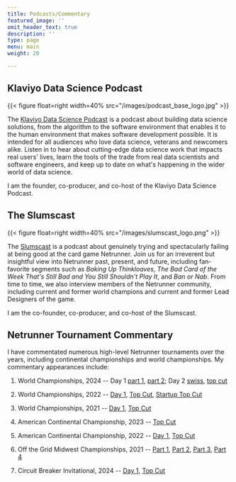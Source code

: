 ```yaml
---
title: Podcasts/Commentary
featured_image: ''
omit_header_text: true
description: ''
type: page
menu: main
weight: 20

---
```


## Klaviyo Data Science Podcast

{{< figure float=right width=40% src="/images/podcast_base_logo.jpg" >}}

The [Klaviyo Data Science Podcast](https://podcasters.spotify.com/pod/show/klaviyo-data-science) is a podcast about building data science solutions, from the algorithm to the software environment that enables it to the human environment that makes software development possible. It is intended for all audiences who love data science, veterans and newcomers alike. Listen in to hear about cutting-edge data science work that impacts real users' lives, learn the tools of the trade from real data scientists and software engineers, and keep up to date on what's happening in the wider world of data science. 

I am the founder, co-producer, and co-host of the Klaviyo Data Science Podcast. 

## The Slumscast

{{< figure float=right width=40% src="/images/slumscast_logo.png" >}}

The [Slumscast](https://podcasters.spotify.com/pod/show/slumscast) is a podcast about genuinely trying and spectacularly failing at being good at the card game Netrunner. Join us for an irreverent but insightful view into Netrunner past, present, and future, including fan-favorite segments such as *Baking Up Thinkloaves*, *The Bad Card of the Week That's Still Bad and You Still Shouldn't Play It*, and *Ban or Nab*. From time to time, we also interview members of the Netrunner community, including current and former world champions and current and former Lead Designers of the game. 

I am the co-founder, co-producer, and co-host of the Slumscast. 

## Netrunner Tournament Commentary

I have commentated numerous high-level Netrunner tournaments over the years, including continental championships and world championships. My commentary appearances include:

1. World Championships, 2024 -- Day 1 [part 1](https://www.youtube.com/live/vVlf8Jvp6gY?si=ZF3ddgLXn7Ane0Lx&t=1379), [part 2](https://www.youtube.com/live/p3dUgfxWvbA?si=JVC0fb-YBygN4Sxq&t=7076); Day 2 [swiss](https://www.youtube.com/live/KZdTBof9br8?si=9WBnb-sZbIHBFGpw&t=2677), [top cut](https://www.youtube.com/live/ldNq8kQDN1Y?si=nAmFkrQC4F2gllY6&t=8433)

2. World Championships, 2022 -- [Day 1](https://www.youtube.com/watch?v=NRcti3tYO-Q), [Top Cut](https://www.youtube.com/watch?v=OeNtd4QOr58), [Startup Top Cut](https://www.youtube.com/watch?v=xWuFYeZlqN8)

3. World Championships, 2021 -- [Day 1](https://youtu.be/s9U5PQyTeKo?si=KG1wkRo13svCNkNQ&t=12788), [Top Cut](https://www.youtube.com/watch?v=fd7fj_b22jI)

4. American Continental Championship, 2023 -- [Top Cut](https://www.youtube.com/watch?v=QtQaQH3zi_s)

5. American Continental Championship, 2022 -- [Day 1](https://www.youtube.com/watch?v=uShIGf3WpRo), [Top Cut](https://www.youtube.com/watch?v=qLdb2yzqkn8)

6. Off the Grid Midwest Championships, 2021 -- [Part 1](https://www.youtube.com/watch?v=QEo4immWdEg), [Part 2](https://www.youtube.com/watch?v=WkhDtpUCPyg), [Part 3](https://www.youtube.com/watch?v=aXYNPIfoosQ), [Part 4](https://www.youtube.com/watch?v=7P4EtM_ECCo)

7. Circuit Breaker Invitational, 2024 -- [Day 1](https://youtu.be/bWw7ECALpJQ?si=hAmoXoCHhJDjJiEN&t=19986), [Top Cut](https://youtu.be/xzsFSu2e5jE?si=5-ANtwbbYjUBB8n5&t=6230)